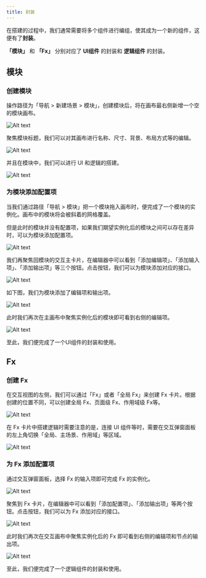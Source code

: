 ```yaml
---
title: 封装
---
```


在搭建的过程中，我们通常需要将多个组件进行编组，使其成为一个新的组件，这便有了**封装**。

**「模块」** 和 **「Fx」** 分别对应了 **UI组件** 的封装和 **逻辑组件** 的封装。

## 模块

### 创建模块

操作路径为「导航 > 新建场景 > 模块」，创建模块后，将在画布最右侧新增一个空的模块画布。

![Alt text](img/image.png)

聚焦模块标题，我们可以对其画布进行名称、尺寸、背景、布局方式等的编辑。

![Alt text](img/image-1.png)

并且在模块中，我们可以进行 UI 和逻辑的搭建。

![Alt text](img/image-2.png)

### 为模块添加配置项

当我们通过路径「导航 > 模块」把一个模块拖入画布时，便完成了一个模块的实例化。画布中的模块将会被斜着的网格覆盖。

但是此时的模块并没有配置项，如果我们期望实例化后的模块之间可以存在差异时，可以为模块添加配置项。

![Alt text](img/image-4.png)

我们再聚焦回模块的交互主卡片，在编辑器中可以看到「添加编辑项」、「添加输入项」、「添加输出项」等三个按钮。点击按钮，我们可以为模块添加对应的接口。

![Alt text](img/image-3.png)

如下图，我们为模块添加了编辑项和输出项。

![Alt text](img/image-5.png)

此时我们再次在主画布中聚焦实例化后的模块即可看到右侧的编辑项。

![Alt text](img/image-6.png)

至此，我们便完成了一个UI组件的封装和使用。

## Fx

### 创建 Fx

在交互视图的左侧，我们可以通过「Fx」或者「全局 Fx」来创建 Fx 卡片。根据创建的位置不同，可以创建全局 Fx、页面级 Fx、作用域级 Fx等。

![Alt text](img/image-7.png)

在 Fx 卡片中搭建逻辑时需要注意的是，连接 UI 组件等时，需要在交互弹窗面板的左上角切换「全局、主场景、作用域」等区域。

![Alt text](img/image-9.png)

### 为 Fx 添加配置项

通过交互弹窗面板，选择 Fx 的输入项即可完成 Fx 的实例化。

![Alt text](img/image-8.png)

聚焦到 Fx 卡片，在编辑器中可以看到「添加配置项」、「添加输出项」等两个按钮。点击按钮，我们可以为 Fx 添加对应的接口。

![Alt text](img/image-11.png)

此时我们再次在交互画布中聚焦实例化后的 Fx 即可看到右侧的编辑项和节点的输出项。

![Alt text](img/image-10.png)

至此，我们便完成了一个逻辑组件的封装和使用。
